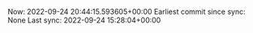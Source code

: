 Now: 2022-09-24 20:44:15.593605+00:00 Earliest commit since sync: None Last sync: 2022-09-24 15:28:04+00:00
